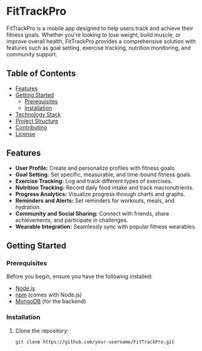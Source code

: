 # FitTrackPro

FitTrackPro is a mobile app designed to help users track and achieve their fitness goals. Whether you're looking to lose weight, build muscle, or improve overall health, FitTrackPro provides a comprehensive solution with features such as goal setting, exercise tracking, nutrition monitoring, and community support.

## Table of Contents

- [Features](#features)
- [Getting Started](#getting-started)
  - [Prerequisites](#prerequisites)
  - [Installation](#installation)
- [Technology Stack](#technology-stack)
- [Project Structure](#project-structure)
- [Contributing](#contributing)
- [License](#license)

## Features

- **User Profile:** Create and personalize profiles with fitness goals.
- **Goal Setting:** Set specific, measurable, and time-bound fitness goals.
- **Exercise Tracking:** Log and track different types of exercises.
- **Nutrition Tracking:** Record daily food intake and track macronutrients.
- **Progress Analytics:** Visualize progress through charts and graphs.
- **Reminders and Alerts:** Set reminders for workouts, meals, and hydration.
- **Community and Social Sharing:** Connect with friends, share achievements, and participate in challenges.
- **Wearable Integration:** Seamlessly sync with popular fitness wearables.

## Getting Started

### Prerequisites

Before you begin, ensure you have the following installed:

- [Node.js](https://nodejs.org/)
- [npm](https://www.npmjs.com/) (comes with Node.js)
- [MongoDB](https://www.mongodb.com/) (for the backend)

### Installation

1. Clone the repository:

   ```bash
   git clone https://github.com/your-username/FitTrackPro.git
